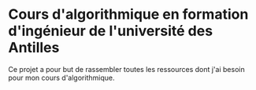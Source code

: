 # Cours d'algorithmique en formation d'ingénieur de l'université des Antilles

Ce projet a pour but de rassembler toutes les ressources dont j'ai besoin pour mon cours d'algorithmique.
